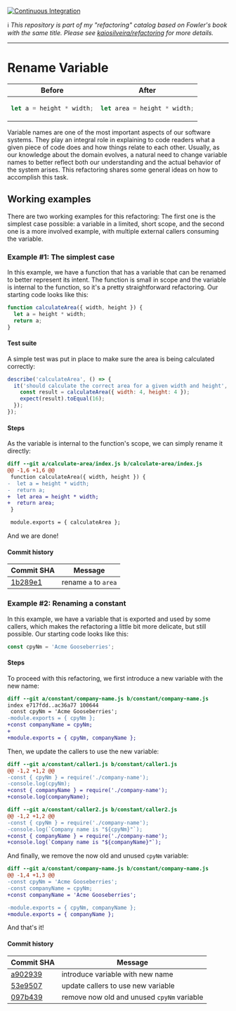 [![Continuous Integration](https://github.com/kaiosilveira/encapsulate-variable-refactoring/actions/workflows/ci.yml/badge.svg)](https://github.com/kaiosilveira/encpasulate-variable-refactoring/actions/workflows/ci.yml)

ℹ️ _This repository is part of my "refactoring" catalog based on Fowler's book with the same title. Please see [kaiosilveira/refactoring](https://github.com/kaiosilveira/refactoring) for more details._

---

# Rename Variable

<table>
<thead>
<th>Before</th>
<th>After</th>
</thead>
<tbody>
<tr>
<td>

```javascript
let a = height * width;
```

</td>

<td>

```javascript
let area = height * width;
```

</td>
</tr>
</tbody>
</table>

Variable names are one of the most important aspects of our software systems. They play an integral role in explaining to code readers what a given piece of code does and how things relate to each other. Usually, as our knowledge about the domain evolves, a natural need to change variable names to better reflect both our understanding and the actual behavior of the system arises. This refactoring shares some general ideas on how to accomplish this task.

## Working examples

There are two working examples for this refactoring: The first one is the simplest case possible: a variable in a limited, short scope, and the second one is a more involved example, with multiple external callers consuming the variable.

### Example #1: The simplest case

In this example, we have a function that has a variable that can be renamed to better represent its intent. The function is small in scope and the variable is internal to the function, so it's a pretty straightforward refactoring. Our starting code looks like this:

```javascript
function calculateArea({ width, height }) {
  let a = height * width;
  return a;
}
```

#### Test suite

A simple test was put in place to make sure the area is being calculated correctly:

```javascript
describe('calculateArea', () => {
  it('should calculate the correct area for a given width and height', () => {
    const result = calculateArea({ width: 4, height: 4 });
    expect(result).toEqual(16);
  });
});
```

#### Steps

As the variable is internal to the function's scope, we can simply rename it directly:

```diff
diff --git a/calculate-area/index.js b/calculate-area/index.js
@@ -1,6 +1,6 @@
 function calculateArea({ width, height }) {
-  let a = height * width;
-  return a;
+  let area = height * width;
+  return area;
 }

 module.exports = { calculateArea };
```

And we are done!

#### Commit history

| Commit SHA                                                                                                             | Message              |
| ---------------------------------------------------------------------------------------------------------------------- | -------------------- |
| [1b289e1](https://github.com/kaiosilveira/rename-variable-refactoring/commit/1b289e1f9238424c7bd3e93733e5b444cd4ba51d) | rename `a` to `area` |

### Example #2: Renaming a constant

In this example, we have a variable that is exported and used by some callers, which makes the refactoring a little bit more delicate, but still possible. Our starting code looks like this:

```javascript
const cpyNm = 'Acme Gooseberries';
```

#### Steps

To proceed with this refactoring, we first introduce a new variable with the new name:

```diff
diff --git a/constant/company-name.js b/constant/company-name.js
index e717fdd..ac36a77 100644
 const cpyNm = 'Acme Gooseberries';
-module.exports = { cpyNm };
+const companyName = cpyNm;
+
+module.exports = { cpyNm, companyName };
```

Then, we update the callers to use the new variable:

```diff
diff --git a/constant/caller1.js b/constant/caller1.js
@@ -1,2 +1,2 @@
-const { cpyNm } = require('./company-name');
-console.log(cpyNm);
+const { companyName } = require('./company-name');
+console.log(companyName);

diff --git a/constant/caller2.js b/constant/caller2.js
@@ -1,2 +1,2 @@
-const { cpyNm } = require('./company-name');
-console.log(`Company name is "${cpyNm}"`);
+const { companyName } = require('./company-name');
+console.log(`Company name is "${companyName}"`);
```

And finally, we remove the now old and unused `cpyNm` variable:

```diff
diff --git a/constant/company-name.js b/constant/company-name.js
@@ -1,4 +1,3 @@
-const cpyNm = 'Acme Gooseberries';
-const companyName = cpyNm;
+const companyName = 'Acme Gooseberries';

-module.exports = { cpyNm, companyName };
+module.exports = { companyName };
```

And that's it!

#### Commit history

| Commit SHA                                                                                                             | Message                                    |
| ---------------------------------------------------------------------------------------------------------------------- | ------------------------------------------ |
| [a902939](https://github.com/kaiosilveira/rename-variable-refactoring/commit/a902939a8fcf5bf6dc413becece648c919091fb9) | introduce variable with new name           |
| [53e9507](https://github.com/kaiosilveira/rename-variable-refactoring/commit/53e95070fa34f3a5caf5ad3c5950321c060a0b19) | update callers to use new variable         |
| [097b439](https://github.com/kaiosilveira/rename-variable-refactoring/commit/097b439fd558988e5e2646c47f1743e3379c8075) | remove now old and unused `cpyNm` variable |
